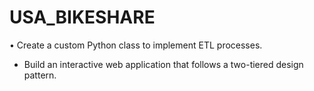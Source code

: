 # USA_BIKESHARE

  •	Create a custom Python class to implement ETL processes.
  - Build an interactive web application that follows a two-tiered design pattern.
